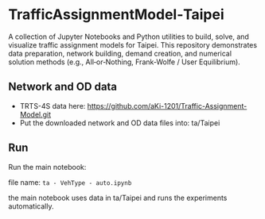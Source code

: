 # TrafficAssignmentModel‑Taipei

A collection of Jupyter Notebooks and Python utilities to build, solve, and visualize traffic assignment models for Taipei. This repository demonstrates data preparation, network building, demand creation, and numerical solution methods (e.g., All‑or‑Nothing, Frank‑Wolfe / User Equilibrium).

## Network and OD data
- TRTS-4S data here: https://github.com/aKi-1201/Traffic-Assignment-Model.git 
- Put the downloaded network and OD data files into: ta/Taipei

## Run
Run the main notebook:

   file name: `ta - VehType - auto.ipynb`

the main notebook uses data in ta/Taipei and runs the experiments automatically.
